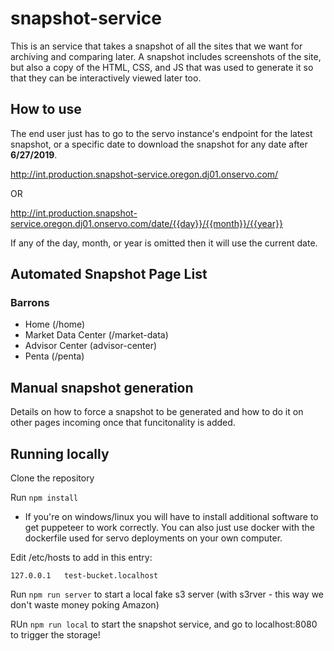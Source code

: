 # snapshot-service

This is an service that takes a snapshot of all the sites that we want for archiving and comparing later. A snapshot includes screenshots of the site, but also a copy of the HTML, CSS, and JS that was used to generate it so that they can be interactively viewed later too. 

## How to use

The end user just has to go to the servo instance's endpoint for the latest snapshot, or a specific date to download the snapshot for any date after **6/27/2019**.

http://int.production.snapshot-service.oregon.dj01.onservo.com/

OR

http://int.production.snapshot-service.oregon.dj01.onservo.com/date/{{day}}/{{month}}/{{year}}

If any of the day, month, or year is omitted then it will use the current date.

## Automated Snapshot Page List

### Barrons

* Home (/home)
* Market Data Center (/market-data)
* Advisor Center (advisor-center)
* Penta (/penta)

## Manual snapshot generation

Details on how to force a snapshot to be generated and how to do it on other pages incoming once that funcitonality is added. 

## Running locally

Clone the repository

Run `npm install`

* If you're on windows/linux you will have to install additional software to get puppeteer to work correctly. You can also just use docker with the dockerfile used for servo deployments on your own computer.

Edit /etc/hosts to add in this entry:
```
127.0.0.1   test-bucket.localhost
```

Run `npm run server` to start a local fake s3 server (with s3rver - this way we don't waste money poking Amazon)

RUn `npm run local` to start the snapshot service, and go to localhost:8080 to trigger the storage!
